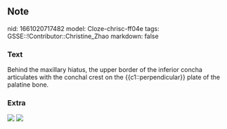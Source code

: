 ## Note
nid: 1661020717482
model: Cloze-chrisc-ff04e
tags: GSSE::!Contributor::Christine_Zhao
markdown: false

### Text
<div>
  <div>
    <div>
      <div>
        Behind the maxillary hiatus, the upper border of the
        inferior concha articulates with the conchal crest on the
        {{c1::perpendicular}} plate of the palatine bone.
      </div>
    </div>
  </div>
</div>

### Extra
<img src="paste-d7118f1b36fc4534ef49bae01b142d2a344cfc2f.jpg">
<img src="paste-47ee698ca921629857f228516b8aaf6d0729e55b.jpg">
